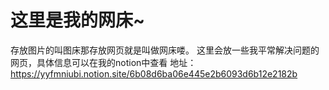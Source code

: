 # 这里是我的网床~
存放图片的叫图床那存放网页就是叫做网床喽。
这里会放一些我平常解决问题的网页，具体信息可以在我的notion中查看
地址：https://yyfmniubi.notion.site/6b08d6ba06e445e2b6093d6b12e2182b
